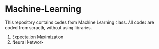 # Machine-Learning
This repository contains codes from Machine Learning class. All codes are coded from scracth, without using libraries.

1. Expectation Maximization
2. Neural Network
